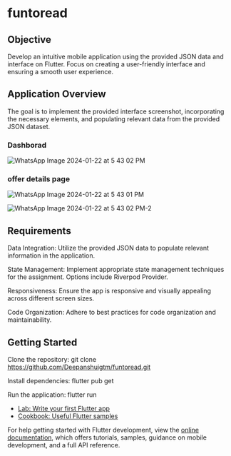 # funtoread

## Objective
Develop an intuitive mobile application using the provided JSON data and interface on Flutter. Focus on creating a user-friendly interface and ensuring a smooth user experience.

## Application Overview
The goal is to implement the provided interface screenshot, incorporating the necessary elements, and populating relevant data from the provided JSON dataset.

### Dashborad
![WhatsApp Image 2024-01-22 at 5 43 02 PM](https://github.com/Deepanshuigtm/funtoread/assets/91874023/d962e41a-8cb4-4fae-a75d-eb51973a35fe)

### offer details page
![WhatsApp Image 2024-01-22 at 5 43 01 PM](https://github.com/Deepanshuigtm/funtoread/assets/91874023/5aa6260b-e591-4dab-b52f-a5702a6012f4)

![WhatsApp Image 2024-01-22 at 5 43 02 PM-2](https://github.com/Deepanshuigtm/funtoread/assets/91874023/30cbf6b3-7e50-4c39-96b1-1928128f4c91)


## Requirements

Data Integration: Utilize the provided JSON data to populate relevant information in the application.

State Management: Implement appropriate state management techniques for the assignment. Options include Riverpod Provider.

Responsiveness: Ensure the app is responsive and visually appealing across different screen sizes.

Code Organization: Adhere to best practices for code organization and maintainability.

## Getting Started

Clone the repository: git clone https://github.com/Deepanshuigtm/funtoread.git

Install dependencies: flutter pub get

Run the application: flutter run

- [Lab: Write your first Flutter app](https://docs.flutter.dev/get-started/codelab)
- [Cookbook: Useful Flutter samples](https://docs.flutter.dev/cookbook)

For help getting started with Flutter development, view the
[online documentation](https://docs.flutter.dev/), which offers tutorials,
samples, guidance on mobile development, and a full API reference.
